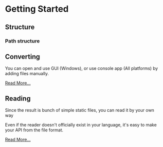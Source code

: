 # Getting Started

## Structure

### Path structure

## Converting
You can open and use GUI (Windows), or use console app (All platforms) by adding files manually.

[Read More...](help/converting.md)

## Reading
Since the result is bunch of simple static files, you can read it by your own way

Even if the reader doesn't officially exist in your language, it's easy to make your API from the file format.

[Read More...](help/reading.md)